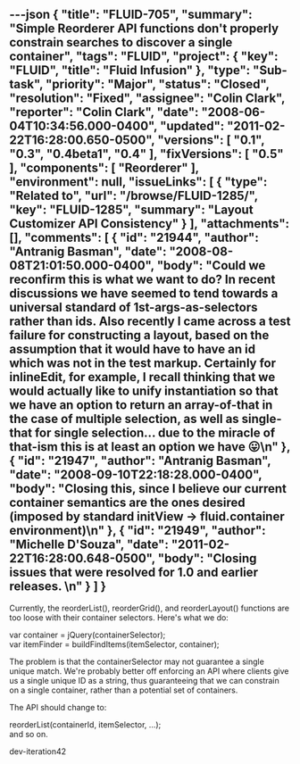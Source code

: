 ---json
{
  "title": "FLUID-705",
  "summary": "Simple Reorderer API functions don't properly constrain searches to discover a single container",
  "tags": "FLUID",
  "project": {
    "key": "FLUID",
    "title": "Fluid Infusion"
  },
  "type": "Sub-task",
  "priority": "Major",
  "status": "Closed",
  "resolution": "Fixed",
  "assignee": "Colin Clark",
  "reporter": "Colin Clark",
  "date": "2008-06-04T10:34:56.000-0400",
  "updated": "2011-02-22T16:28:00.650-0500",
  "versions": [
    "0.1",
    "0.3",
    "0.4beta1",
    "0.4"
  ],
  "fixVersions": [
    "0.5"
  ],
  "components": [
    "Reorderer"
  ],
  "environment": null,
  "issueLinks": [
    {
      "type": "Related to",
      "url": "/browse/FLUID-1285/",
      "key": "FLUID-1285",
      "summary": "Layout Customizer API Consistency"
    }
  ],
  "attachments": [],
  "comments": [
    {
      "id": "21944",
      "author": "Antranig Basman",
      "date": "2008-08-08T21:01:50.000-0400",
      "body": "Could we reconfirm this is what we want to do? In recent discussions we have seemed to tend towards a universal standard of 1st-args-as-selectors rather than ids. Also recently I came across a test failure for constructing a layout, based on the assumption that it would have to have an id which was not in the test markup. Certainly for inlineEdit, for example, I recall thinking that we would actually like to unify instantiation so that we have an option to return an array-of-that in the case of multiple selection, as well as single-that for single selection... due to the miracle of that-ism this is at least an option we have 😛\n"
    },
    {
      "id": "21947",
      "author": "Antranig Basman",
      "date": "2008-09-10T22:18:28.000-0400",
      "body": "Closing this, since I believe our current container semantics are the ones desired (imposed by standard initView -> fluid.container environment)\n"
    },
    {
      "id": "21949",
      "author": "Michelle D'Souza",
      "date": "2011-02-22T16:28:00.648-0500",
      "body": "Closing issues that were resolved for 1.0 and earlier releases.&#x20;\n"
    }
  ]
}
---
Currently, the reorderList(), reorderGrid(), and reorderLayout() functions are too loose with their container selectors. Here's what we do:

var container = jQuery(containerSelector);\
var itemFinder = buildFindItems(itemSelector, container);

The problem is that the containerSelector may not guarantee a single unique match. We're probably better off enforcing an API where clients give us a single unique ID as a string, thus guaranteeing that we can constrain on a single container, rather than a potential set of containers.

The API should change to:

reorderList(containerId, itemSelector, ...);\
and so on.

dev-iteration42

        